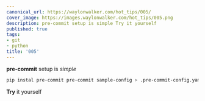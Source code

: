 ```yaml
---
canonical_url: https://waylonwalker.com/hot_tips/005/
cover_image: https://images.waylonwalker.com/hot_tips/005.png
description: pre-commit setup is simple Try it yourself
published: true
tags:
- git
- python
title: '005'
---
```


**pre-commit** setup is _simple_

``` bash
pip instal pre-commit pre-commit sample-config > .pre-commit-config.yaml pre-commit install git add . git commit -m "added pre-commit"
```

**Try** it yourself